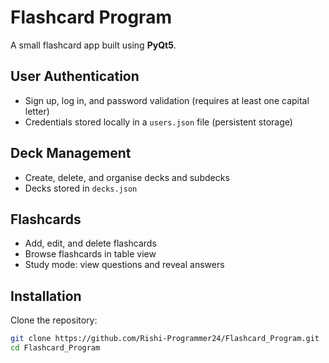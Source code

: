# Flashcard Program

A small flashcard app built using **PyQt5**.


##  User Authentication
- Sign up, log in, and password validation (requires at least one capital letter)  
- Credentials stored locally in a `users.json` file (persistent storage)

##  Deck Management
- Create, delete, and organise decks and subdecks  
- Decks stored in `decks.json`


##  Flashcards
- Add, edit, and delete flashcards  
- Browse flashcards in table view  
- Study mode: view questions and reveal answers


##  Installation

Clone the repository:
```bash
git clone https://github.com/Rishi-Programmer24/Flashcard_Program.git
cd Flashcard_Program
